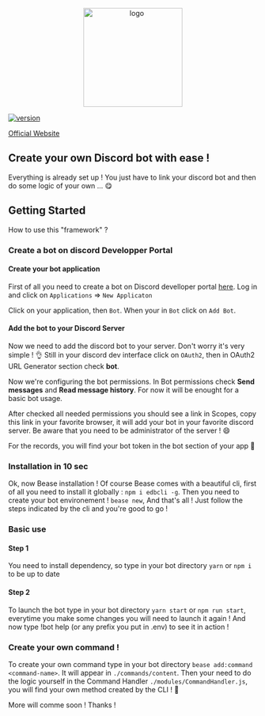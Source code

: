 <p align="center">
    <img src="https://benoitlamonica.com/static/media/logo_large.a2a13685.png" alt="logo" width="200" height="200"/>
</p>

[![version](https://img.shields.io/badge/version-0.1.0-green.svg)](https://semver.org)

[Official Website](https://www.benoitlamonica.com)

## Create your own Discord bot with ease !

Everything is already set up ! You just have to link your discord bot and then do some logic of your own ... 😋

## Getting Started

How to use this "framework" ?

### Create a bot on discord Developper Portal

#### Create your bot application

First of all you need to create a bot on Discord develloper portal [here](https://discord.com/developers/). Log in and click on `Applications` => `New Applicaton`

Click on your application, then `Bot`. When your in `Bot` click on `Add Bot`.

#### Add the bot to your Discord Server

Now we need to add the discord bot to your server. Don't worry it's very simple ! 👌
Still in your discord dev interface click on `OAuth2`, then in OAuth2 URL Generator section check **bot**.

Now we're configuring the bot permissions. In Bot permissions check **Send messages** and **Read message history**. For now it will be enought for a basic bot usage.

After checked all needed permissions you should see a link in Scopes, copy this link in your favorite browser, it will add your bot in your favorite discord server. Be aware that you need to be administrator of the server ! 😄

For the records, you will find your bot token in the bot section of your app 🙂

### Installation in 10 sec

Ok, now Bease installation ! Of course Bease comes with a beautiful cli, first of all you need to install it globally : `npm i edbcli -g`.
Then you need to create your bot environement ! `bease new`, And that's all ! Just follow the steps indicated by the cli and you're good to go !

### Basic use

#### Step 1

You need to install dependency, so type in your bot directory `yarn` or `npm i` to be up to date

#### Step 2

To launch the bot type in your bot directory `yarn start` or `npm run start`, everytime you make some changes you will need to launch it again ! And now type !bot help (or any prefix you put in .env) to see it in action !

### Create your own command !

To create your own command type in your bot directory `bease add:command <command-name>`. It will appear in `./commands/content`. Then your need to do the logic yourself in the Command Handler `./modules/CommandHandler.js`, you will find your own method created by the CLI ! 🙂

More will comme soon ! Thanks !

